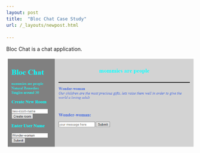 ```yaml
---
layout: post
title:  "Bloc Chat Case Study"
url: /_layouts/newpost.html

---
```



Bloc Chat is a chat application.


![Bloc Chat](/images/BlocChatReady.png)
